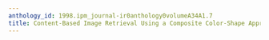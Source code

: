 ```yaml
---
anthology_id: 1998.ipm_journal-ir0anthology0volumeA34A1.7
title: Content-Based Image Retrieval Using a Composite Color-Shape Approach
---
```

